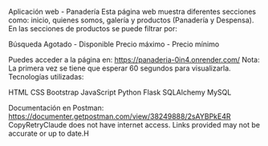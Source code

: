 Aplicación web - Panadería
Esta página web muestra diferentes secciones como: inicio, quienes somos, galería y productos (Panadería y Despensa).
En las secciones de productos se puede filtrar por:

Búsqueda
Agotado - Disponible
Precio máximo - Precio mínimo

Puedes acceder a la página en: https://panaderia-0in4.onrender.com/
Nota: La primera vez se tiene que esperar 60 segundos para visualizarla.
Tecnologías utilizadas:

HTML
CSS
Bootstrap
JavaScript
Python
Flask
SQLAlchemy
MySQL

Documentación en Postman: https://documenter.getpostman.com/view/38249888/2sAYBPkE4R CopyRetryClaude does not have internet access. Links provided may not be accurate or up to date.H
